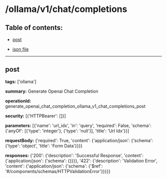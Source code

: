 # /ollama/v1/chat/completions

## Table of contents:
- [post](#post)

- [json file](./_ollama_v1_chat_completions.json)

---
<a name="post"></a>
## post

**tags:** ['ollama']

**summary:** Generate Openai Chat Completion

**operationId:** generate_openai_chat_completion_ollama_v1_chat_completions_post

**security:** [{'HTTPBearer': []}]

**parameters:** [{'name': 'url_idx', 'in': 'query', 'required': False, 'schema': {'anyOf': [{'type': 'integer'}, {'type': 'null'}], 'title': 'Url Idx'}}]

**requestBody:** {'required': True, 'content': {'application/json': {'schema': {'type': 'object', 'title': 'Form Data'}}}}

**responses:** {'200': {'description': 'Successful Response', 'content': {'application/json': {'schema': {}}}}, '422': {'description': 'Validation Error', 'content': {'application/json': {'schema': {'$ref': '#/components/schemas/HTTPValidationError'}}}}}

